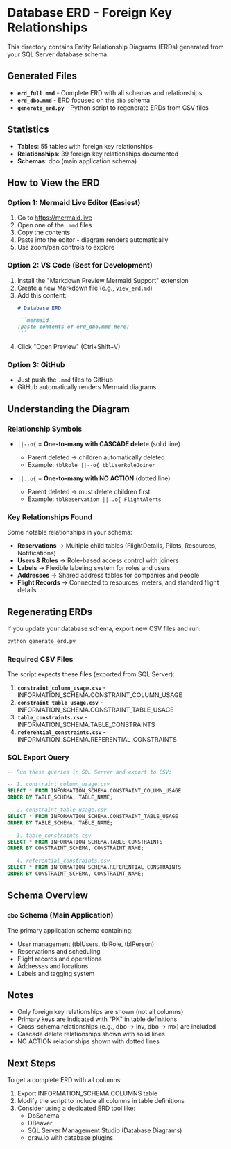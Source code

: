 # Database ERD - Foreign Key Relationships

This directory contains Entity Relationship Diagrams (ERDs) generated from your SQL Server database schema.

## Generated Files

- **`erd_full.mmd`** - Complete ERD with all schemas and relationships
- **`erd_dbo.mmd`** - ERD focused on the `dbo` schema
- **`generate_erd.py`** - Python script to regenerate ERDs from CSV files

## Statistics

- **Tables**: 55 tables with foreign key relationships
- **Relationships**: 39 foreign key relationships documented
- **Schemas**: dbo (main application schema)

## How to View the ERD

### Option 1: Mermaid Live Editor (Easiest)
1. Go to https://mermaid.live
2. Open one of the `.mmd` files
3. Copy the contents
4. Paste into the editor - diagram renders automatically
5. Use zoom/pan controls to explore

### Option 2: VS Code (Best for Development)
1. Install the "Markdown Preview Mermaid Support" extension
2. Create a new Markdown file (e.g., `view_erd.md`)
3. Add this content:
   ````markdown
   # Database ERD
   
   ```mermaid
   [paste contents of erd_dbo.mmd here]
   ```
   ````
4. Click "Open Preview" (Ctrl+Shift+V)

### Option 3: GitHub
- Just push the `.mmd` files to GitHub
- GitHub automatically renders Mermaid diagrams

## Understanding the Diagram

### Relationship Symbols

- `||--o{` = **One-to-many with CASCADE delete** (solid line)
  - Parent deleted → children automatically deleted
  - Example: `tblRole ||--o{ tblUserRoleJoiner`
  
- `||..o{` = **One-to-many with NO ACTION** (dotted line)
  - Parent deleted → must delete children first
  - Example: `tblReservation ||..o{ FlightAlerts`

### Key Relationships Found

Some notable relationships in your schema:

- **Reservations** → Multiple child tables (FlightDetails, Pilots, Resources, Notifications)
- **Users & Roles** → Role-based access control with joiners
- **Labels** → Flexible labeling system for roles and users
- **Addresses** → Shared address tables for companies and people
- **Flight Records** → Connected to resources, meters, and standard flight details

## Regenerating ERDs

If you update your database schema, export new CSV files and run:

```bash
python generate_erd.py
```

### Required CSV Files

The script expects these files (exported from SQL Server):

1. **`constraint_column_usage.csv`** - INFORMATION_SCHEMA.CONSTRAINT_COLUMN_USAGE
2. **`constraint_table_usage.csv`** - INFORMATION_SCHEMA.CONSTRAINT_TABLE_USAGE  
3. **`table_constraints.csv`** - INFORMATION_SCHEMA.TABLE_CONSTRAINTS
4. **`referential_constraints.csv`** - INFORMATION_SCHEMA.REFERENTIAL_CONSTRAINTS

### SQL Export Query

```sql
-- Run these queries in SQL Server and export to CSV:

-- 1. constraint_column_usage.csv
SELECT * FROM INFORMATION_SCHEMA.CONSTRAINT_COLUMN_USAGE
ORDER BY TABLE_SCHEMA, TABLE_NAME;

-- 2. constraint_table_usage.csv
SELECT * FROM INFORMATION_SCHEMA.CONSTRAINT_TABLE_USAGE
ORDER BY TABLE_SCHEMA, TABLE_NAME;

-- 3. table_constraints.csv
SELECT * FROM INFORMATION_SCHEMA.TABLE_CONSTRAINTS
ORDER BY CONSTRAINT_SCHEMA, CONSTRAINT_NAME;

-- 4. referential_constraints.csv
SELECT * FROM INFORMATION_SCHEMA.REFERENTIAL_CONSTRAINTS
ORDER BY CONSTRAINT_SCHEMA, CONSTRAINT_NAME;
```

## Schema Overview

### `dbo` Schema (Main Application)
The primary application schema containing:
- User management (tblUsers, tblRole, tblPerson)
- Reservations and scheduling
- Flight records and operations
- Addresses and locations
- Labels and tagging system

## Notes

- Only foreign key relationships are shown (not all columns)
- Primary keys are indicated with "PK" in table definitions
- Cross-schema relationships (e.g., dbo → inv, dbo → mx) are included
- Cascade delete relationships shown with solid lines
- NO ACTION relationships shown with dotted lines

## Next Steps

To get a complete ERD with all columns:
1. Export INFORMATION_SCHEMA.COLUMNS table
2. Modify the script to include all columns in table definitions
3. Consider using a dedicated ERD tool like:
   - DbSchema
   - DBeaver
   - SQL Server Management Studio (Database Diagrams)
   - draw.io with database plugins

